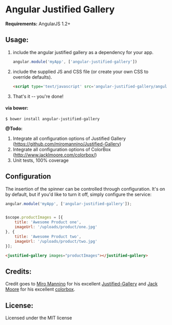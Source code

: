 Angular Justified Gallery
=========================

**Requirements:** AngularJS 1.2+


## Usage:

1. include the angular justified gallery as a dependency for your app.

    ```js
    angular.module('myApp', ['angular-justified-gallery'])
    ```

2. include the supplied JS and CSS file (or create your own CSS to override defaults).

    ```html
    <script type='text/javascript' src='angular-justified-gallery/angular-justified-gallery.js'></script>
    ```

3. That's it -- you're done!

#### via bower:
```
$ bower install angular-justified-gallery
```

**@Todo:**

1. Integrate all configuration options of Justified Gallery (https://github.com/miromannino/Justified-Gallery)
2. Integrate all configuration options of ColorBox (http://www.jacklmoore.com/colorbox/)
2. Unit tests, 100% coverage


## Configuration
The insertion of the spinner can be controlled through configuration.  It's on by default, but if you'd like to turn it off, simply configure the service:

```js
angular.module('myApp', ['angular-justified-gallery']);  
```



```js

$scope.productImages = [{
    title: 'Awesome Product one',
    imageUrl: '/uploads/product/one.jpg'
}, {
    title: 'Awesome Product two',
    imageUrl: '/uploads/product/two.jpg'
}];

```
```html
<justified-gallery images="productImages"></justified-gallery>    
```

## Credits:
Credit goes to [Miro Mannino](https://github.com/miromannino) for his excellent [Justified-Gallery](https://github.com/miromannino/Justified-Gallery) and [Jack Moore](https://github.com/jackmoore) for his excellent [colorbox](https://github.com/jackmoore/colorbox).

## License:
Licensed under the MIT license

